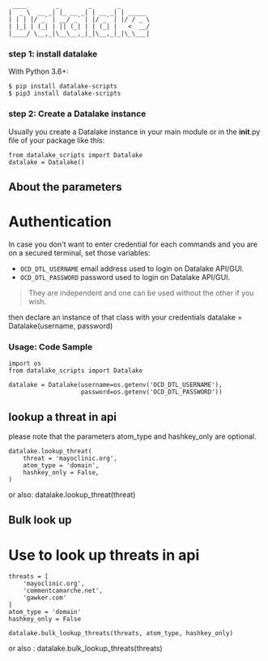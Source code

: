      ____        _        _       _         
    |  _ \  __ _| |_ __ _| | __ _| | _____  
    | | | |/ _` | __/ _` | |/ _` | |/ / _ \ 
    | |_| | (_| | || (_| | | (_| |   <  __/  
    |____/ \__,_|\__\__,_|_|\__,_|_|\_\___| 
                                        
### step 1: install datalake

With Python 3.6+:  
```
$ pip install datalake-scripts
$ pip3 install datalake-scripts
```

### step 2: Create a Datalake instance
Usually you create a Datalake instance in your main module or in the __init__.py file of your package like this:

    from datalake_scripts import Datalake
    datalake = Datalake()

## About the parameters

# Authentication
In case you don't want to enter credential for each commands and you are on a secured terminal, set those variables:  
* `OCD_DTL_USERNAME` email address used to login on Datalake API/GUI.   
* `OCD_DTL_PASSWORD` password used to login on Datalake API/GUI.
> They are independent and one can be used without the other if you wish.

then declare an instance of that class with your credentials
datalake = Datalake(username, password)

### Usage: Code Sample

    import os
    from datalake_scripts import Datalake

    datalake = Datalake(username=os.getenv('OCD_DTL_USERNAME'),
                        password=os.getenv('OCD_DTL_PASSWORD'))

## lookup a threat in api

please note that the parameters atom_type and hashkey_only are optional.

    datalake.lookup_threat(
        threat = 'mayoclinic.org',
        atom_type = 'domain',
        hashkey_only = False,
    )

or also: 
    datalake.lookup_threat(threat)

## Bulk look up
# Use to look up threats in api

    threats = [
        'mayoclinic.org',
        'commentcamarche.net',
        'gawker.com'
    ]
    atom_type = 'domain'
    hashkey_only = False

    datalake.bulk_lookup_threats(threats, atom_type, hashkey_only)
or also :
    datalake.bulk_lookup_threats(threats)



